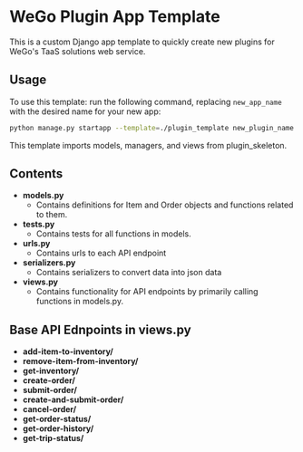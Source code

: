 # WeGo Plugin App Template

This is a custom Django app template to quickly create new plugins for WeGo's TaaS solutions web service.

## Usage

To use this template: run the following command, replacing `new_app_name` with the desired name for your new app:

   ```bash
   python manage.py startapp --template=./plugin_template new_plugin_name
   ```

This template imports models, managers, and views from plugin_skeleton.
## Contents
- **models.py**
    - Contains definitions for Item and Order objects and functions related to them.
- **tests.py**
    - Contains tests for all functions in models.
- **urls.py**
    - Contains urls to each API endpoint
- **serializers.py**
    - Contains serializers to convert data into json data
- **views.py**
    - Contains functionality for API endpoints by primarily calling functions in models.py.

## Base API Ednpoints in views.py
- **add-item-to-inventory/**
- **remove-item-from-inventory/**
- **get-inventory/**
- **create-order/**
- **submit-order/**
- **create-and-submit-order/**
- **cancel-order/**
- **get-order-status/**
- **get-order-history/**
- **get-trip-status/**